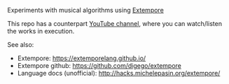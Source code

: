 Experiments with musical algorithms using [Extempore](http://digego.github.io/extempore/)

This repo has a counterpart [YouTube channel](https://www.youtube.com/channel/UCanqSICbxzRNEZGMlu8qfyw), where you can watch/listen the works in execution. 

See also:

-   Extempore: https://extemporelang.github.io/
-   Extempore github: https://github.com/digego/extempore
-   Language docs (unofficial): http://hacks.michelepasin.org/extempore/
